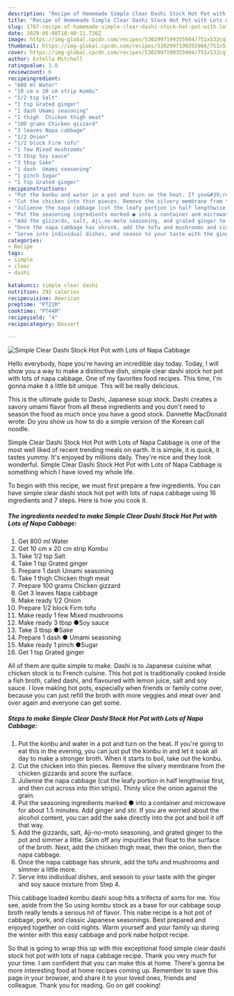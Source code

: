 ```yaml
---
description: "Recipe of Homemade Simple Clear Dashi Stock Hot Pot with Lots of Napa Cabbage"
title: "Recipe of Homemade Simple Clear Dashi Stock Hot Pot with Lots of Napa Cabbage"
slug: 1707-recipe-of-homemade-simple-clear-dashi-stock-hot-pot-with-lots-of-napa-cabbage
date: 2020-05-08T18:40:11.736Z
image: https://img-global.cpcdn.com/recipes/5302997199355904/751x532cq70/simple-clear-dashi-stock-hot-pot-with-lots-of-napa-cabbage-recipe-main-photo.jpg
thumbnail: https://img-global.cpcdn.com/recipes/5302997199355904/751x532cq70/simple-clear-dashi-stock-hot-pot-with-lots-of-napa-cabbage-recipe-main-photo.jpg
cover: https://img-global.cpcdn.com/recipes/5302997199355904/751x532cq70/simple-clear-dashi-stock-hot-pot-with-lots-of-napa-cabbage-recipe-main-photo.jpg
author: Estella Mitchell
ratingvalue: 3.8
reviewcount: 6
recipeingredient:
- "800 ml Water"
- "10 cm x 20 cm strip Kombu"
- "1/2 tsp Salt"
- "1 tsp Grated ginger"
- "1 dash Umami seasoning"
- "1 thigh  Chicken thigh meat"
- "100 grams Chicken gizzard"
- "3 leaves Napa cabbage"
- "1/2 Onion"
- "1/2 block Firm tofu"
- "1 few Mixed mushrooms"
- "3 tbsp Soy sauce"
- "3 tbsp Sake"
- "1 dash  Umami seasoning"
- "1 pinch Sugar"
- "1 tsp Grated ginger"
recipeinstructions:
- "Put the konbu and water in a pot and turn on the heat. If you&#39;re going to eat this in the evening, you can just put the konbu in and let it soak all day to make a stronger broth. When it starts to boil, take out the konbu."
- "Cut the chicken into thin pieces. Remove the silvery membrane from the chicken gizzards and score the surface."
- "Julienne the napa cabbage (cut the leafy portion in half lengthwise first, and then cut across into thin strips). Thinly slice the onion against the grain."
- "Put the seasoning ingredients marked ● into a container and microwave for about 1.5 minutes. Add ginger and stir. If you are worried about the alcohol content, you can add the sake directly into the pot and boil it off that way."
- "Add the gizzards, salt, Aji-no-moto seasoning, and grated ginger to the pot and simmer a little. Skim off any impurities that float to the surface of the broth. Next, add the chicken thigh meat, then the onion, then the napa cabbage."
- "Once the napa cabbage has shrunk, add the tofu and mushrooms and simmer a little more."
- "Serve into individual dishes, and season to your taste with the ginger and soy sauce mixture from Step 4."
categories:
- Recipe
tags:
- simple
- clear
- dashi

katakunci: simple clear dashi 
nutrition: 292 calories
recipecuisine: American
preptime: "PT21M"
cooktime: "PT44M"
recipeyield: "4"
recipecategory: Dessert

---
```



![Simple Clear Dashi Stock Hot Pot with Lots of Napa Cabbage](https://img-global.cpcdn.com/recipes/5302997199355904/751x532cq70/simple-clear-dashi-stock-hot-pot-with-lots-of-napa-cabbage-recipe-main-photo.jpg)

Hello everybody, hope you're having an incredible day today. Today, I will show you a way to make a distinctive dish, simple clear dashi stock hot pot with lots of napa cabbage. One of my favorites food recipes. This time, I'm gonna make it a little bit unique. This will be really delicious.

This is the ultimate guide to Dashi, Japanese soup stock. Dashi creates a savory umami flavor from all these ingredients and you don&#39;t need to season the food as much once you have a good stock. Dannette MacDonald wrote: Do you show us how to do a simple version of the Korean call noodle.

Simple Clear Dashi Stock Hot Pot with Lots of Napa Cabbage is one of the most well liked of recent trending meals on earth. It is simple, it is quick, it tastes yummy. It's enjoyed by millions daily. They're nice and they look wonderful. Simple Clear Dashi Stock Hot Pot with Lots of Napa Cabbage is something which I have loved my whole life.


To begin with this recipe, we must first prepare a few ingredients. You can have simple clear dashi stock hot pot with lots of napa cabbage using 16 ingredients and 7 steps. Here is how you cook it.

<!--inarticleads1-->

##### The ingredients needed to make Simple Clear Dashi Stock Hot Pot with Lots of Napa Cabbage:

1. Get 800 ml Water
1. Get 10 cm x 20 cm strip Kombu
1. Take 1/2 tsp Salt
1. Take 1 tsp Grated ginger
1. Prepare 1 dash Umami seasoning
1. Take 1 thigh  Chicken thigh meat
1. Prepare 100 grams Chicken gizzard
1. Get 3 leaves Napa cabbage
1. Make ready 1/2 Onion
1. Prepare 1/2 block Firm tofu
1. Make ready 1 few Mixed mushrooms
1. Make ready 3 tbsp ●Soy sauce
1. Take 3 tbsp ●Sake
1. Prepare 1 dash ● Umami seasoning
1. Make ready 1 pinch ●Sugar
1. Get 1 tsp Grated ginger


All of them are quite simple to make. Dashi is to Japanese cuisine what chicken stock is to French cuisine. This hot pot is traditionally cooked inside a fish broth, called dashi, and flavoured with lemon juice, salt and soy sauce. I love making hot pots, especially when friends or family come over, because you can just refill the broth with more veggies and meat over and over again and everyone can get some. 

<!--inarticleads2-->

##### Steps to make Simple Clear Dashi Stock Hot Pot with Lots of Napa Cabbage:

1. Put the konbu and water in a pot and turn on the heat. If you&#39;re going to eat this in the evening, you can just put the konbu in and let it soak all day to make a stronger broth. When it starts to boil, take out the konbu.
1. Cut the chicken into thin pieces. Remove the silvery membrane from the chicken gizzards and score the surface.
1. Julienne the napa cabbage (cut the leafy portion in half lengthwise first, and then cut across into thin strips). Thinly slice the onion against the grain.
1. Put the seasoning ingredients marked ● into a container and microwave for about 1.5 minutes. Add ginger and stir. If you are worried about the alcohol content, you can add the sake directly into the pot and boil it off that way.
1. Add the gizzards, salt, Aji-no-moto seasoning, and grated ginger to the pot and simmer a little. Skim off any impurities that float to the surface of the broth. Next, add the chicken thigh meat, then the onion, then the napa cabbage.
1. Once the napa cabbage has shrunk, add the tofu and mushrooms and simmer a little more.
1. Serve into individual dishes, and season to your taste with the ginger and soy sauce mixture from Step 4.


This cabbage loaded kombu dashi soup hits a trifecta of sorts for me. You see, aside from the So using kombu stock as a base for our cabbage soup broth really lends a serious hit of flavor. This nabe recipe is a hot pot of cabbage, pork, and classic Japanese seasonings. Best prepared and enjoyed together on cold nights. Warm yourself and your family up during the winter with this easy cabbage and pork nabe hotpot recipe. 

So that is going to wrap this up with this exceptional food simple clear dashi stock hot pot with lots of napa cabbage recipe. Thank you very much for your time. I am confident that you can make this at home. There's gonna be more interesting food at home recipes coming up. Remember to save this page in your browser, and share it to your loved ones, friends and colleague. Thank you for reading. Go on get cooking!

